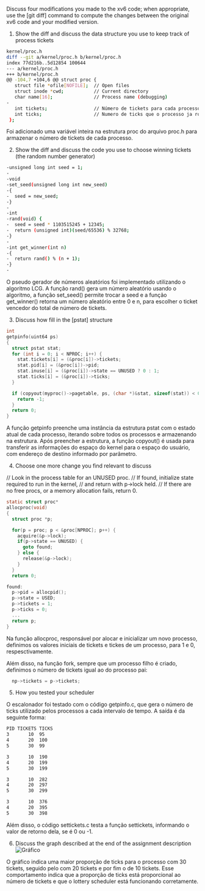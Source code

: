 Discuss four modifications you made to the xv6 code; when appropriate, use the [git diff] command to compute the changes between the original xv6 code and your modified version.

1. Show the diff and discuss the data structure you use to keep track of process tickets

```bash
kernel/proc.h
diff --git a/kernel/proc.h b/kernel/proc.h
index 77d216b..5d12854 100644
--- a/kernel/proc.h
+++ b/kernel/proc.h
@@ -104,7 +104,6 @@ struct proc {
   struct file *ofile[NOFILE];  // Open files
   struct inode *cwd;           // Current directory
   char name[16];               // Process name (debugging)
-
   int tickets;                 // Número de tickets para cada processo
   int ticks;                   // Numero de ticks que o processo ja rodou
 };
```

Foi adicionado uma variável inteira na estrutura proc do arquivo proc.h para armazenar o número de tickets de cada processo.

2. Show the diff and discuss the code you use to choose winning tickets (the random number generator)

```bash
-unsigned long int seed = 1;
-
-void
-set_seed(unsigned long int new_seed)
-{
-  seed = new_seed;
-}
-
-int
-rand(void) {
-  seed = seed * 1103515245 + 12345;
-  return (unsigned int)(seed/65536) % 32768;
-}
-
-int get_winner(int n)
-{
-  return rand() % (n + 1);
-}
-

```

O pseudo gerador de números aleatórios foi implementado utilizando o algoritmo LCG. A função rand() gera um número aleatório usando o algoritmo, a função set_seed() permite trocar a seed e a função get_winner() retorna um número aleatório entre 0 e n, para escolher o ticket vencedor do total de número de tickets.

3. Discuss how fill in the [pstat] structure

```c
int
getpinfo(uint64 ps)
{
  struct pstat stat;
  for (int i = 0; i < NPROC; i++) {
    stat.tickets[i] = (&proc[i])->tickets;
    stat.pid[i] = (&proc[i])->pid;
    stat.inuse[i] = (&proc[i])->state == UNUSED ? 0 : 1;
    stat.ticks[i] = (&proc[i])->ticks;
  }

  if (copyout(myproc()->pagetable, ps, (char *)&stat, sizeof(stat)) < 0) {
    return -1;
  }
  return 0;
}
```

A função getpinfo preenche uma instância da estrutura pstat com o estado atual de cada processo, iterando sobre todos os processos e armazenando na estrutura. Após preencher a estrutura, a função copyout() é usada para transferir as informações do espaço do kernel para o espaço do usuário, com endereço de destino informado por parâmetro.

4. Choose one more change you find relevant to discuss

// Look in the process table for an UNUSED proc.
// If found, initialize state required to run in the kernel,
// and return with p->lock held.
// If there are no free procs, or a memory allocation fails, return 0.

```c
static struct proc*
allocproc(void)
{
  struct proc *p;

  for(p = proc; p < &proc[NPROC]; p++) {
    acquire(&p->lock);
    if(p->state == UNUSED) {
      goto found;
    } else {
      release(&p->lock);
    }
  }
  return 0;

found:
  p->pid = allocpid();
  p->state = USED;
  p->tickets = 1;
  p->ticks = 0;
  ...
  return p;
}
```

Na função allocproc, responsável por alocar e inicializar um novo processo, definimos os valores iniciais de tickets e tickes de um processo, para 1 e 0, respesctivamente.

Além disso, na função fork, sempre que um processo filho é criado, definimos o número de tickets igual ao do processo pai:

```c
  np->tickets = p->tickets;

```

5. How you tested your scheduler

O escalonador foi testado com o código getpinfo.c, que gera o número de ticks utilizado pelos processos a cada intervalo de tempo. A saída é da seguinte forma:

```bash
PID	TICKETS	TICKS
3	    10	95
4	    20	100
5	    30	99

3	    10	190
4	    20	199
5	    30	199

3	    10	282
4	    20	297
5	    30	299

3	    10	376
4	    20	395
5	    30	398

```

Além disso, o código settickets.c testa a função settickets, informando o valor de retorno dela, se é 0 ou -1.

6. Discuss the graph described at the end of the assignment description
    ![Gráfico](https://imgur.com/ku9Nbgz)
   
O gráfico indica uma maior proporção de ticks para o processo com 30 tickets, seguido pelo com 20 tickets e por fim o de 10 tickets.
Esse comportamento indica que a proporção de ticks está proporcional ao número de tickets e que o lottery scheduler está funcionando corretamente.
